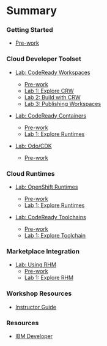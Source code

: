 # Summary

<!-- Rules of SUMMARY.md are here: https://docs.gitbook.com/integrations/github/content-configuration#summary -->
<!-- All headings MUST be THREE hashmarks (###) -->
<!-- Indented bullets (4 spaces) will make the first line be a section -->




### Getting Started

* [Pre-work](pre-work/README.md)

### Cloud Developer Toolset

* [Lab: CodeReady Workspaces](modules/cloud-development-toolset/README.md)
    * [Pre-work](modules/cloud-development-toolset/crw/lab-0/README.md)
    * [Lab 1: Explore CRW](modules/cloud-development-toolset/crw/lab-1/explore-crw.md)
    * [Lab 2: Build with CRW](modules/cloud-development-toolset/crw/lab-2/build-with-crw.md)
    * [Lab 3: Publishing Workspaces](modules/cloud-development-toolset/crw/lab-3/publish-workspaces.md)

* [Lab: CodeReady Containers](modules/cloud-development-toolset/README.md)
    * [Pre-work](modules/cloud-development-toolset/README.md)
    * [Lab 1: Explore Runtimes](modules/cloud-development-toolset/crc/lab-1/README.md)

* [Lab: Odo/CDK](modules/cloud-development-toolset/README.md)
    * [Pre-work](modules/cloud-development-toolset/README.md)


### Cloud Runtimes

* [Lab: OpenShift Runtimes](modules/cloud-development-toolset/README.md)
    * [Pre-work](modules/cloud-development-toolset/crw/lab-0/README.md)
    * [Lab 1: Explore Runtimes](modules/cloud-development-toolset/crw/lab-1/explore-crw.md)

* [Lab: CodeReady Toolchains](modules/cloud-development-toolset/README.md)
    * [Pre-work](modules/cloud-development-toolset/crw/lab-0/README.md)
    * [Lab 1: Explore Toolchain](modules/cloud-development-toolset/crw/lab-1/explore-crw.md)


### Marketplace Integration

* [Lab: Using RHM](modules/cloud-development-toolset/README.md)
    * [Pre-work](modules/cloud-development-toolset/crw/lab-0/README.md)
    * [Lab 1: Explore RHM](modules/cloud-development-toolset/crw/lab-1/explore-crw.md)


### Workshop Resources

* [Instructor Guide](admin-guide/README.md)

### Resources

* [IBM Developer](https://developer.ibm.com)